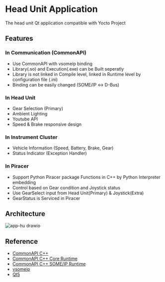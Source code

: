 # Head Unit Application

The head unit Qt application compatible with Yocto Project

## Features

### In Communication (CommonAPI)

- Use CommonAPI with vsomeip binding
- Library(.so) and Execution(.exe) can be Built seperatly
- Library is not linked in Compile level, linked in Runtime level by configuration file (.ini)
- Binding can be easily changed (SOME/IP ↔ D-Bus)

### In Head Unit

- Gear Selection (Primary)
- Ambient Lighting
- Youtube API
- Speed & Brake responsive design

### In Instrument Cluster

- Vehicle Information (Speed, Battery, Brake, Gear)
- Status Indicator (Exception Handler)

### In Piracer

- Support Python Piracer package Functions in C++ by Python Interpreter embedding
- Control based on Gear condition and Joystick status
- Use GearSelect input from Head Unit(Primary) & Joystick(Extra)
- GearStatus is Serviced in Piracer

## Architecture

![app-hu drawio](https://github.com/SEA-ME-Team4/app-hu/assets/120576021/703187ac-73b8-4028-b188-6a80643bfd1f)

## Reference

- [CommonAPI C++](https://covesa.github.io/capicxx-core-tools/)
- [CommonAPI C++ Core Runtime](https://github.com/COVESA/capicxx-core-runtime)
- [CommonAPI C++ SOME/IP Runtime](https://github.com/COVESA/capicxx-someip-runtime)
- [vsomeip](https://github.com/COVESA/vsomeip)
- [Qt5](https://doc.qt.io/qt-5.15/)
